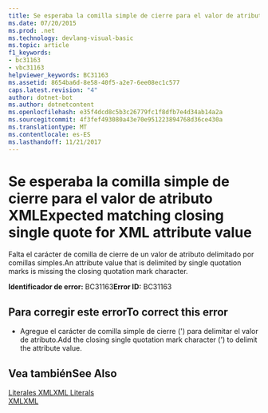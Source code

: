 ```yaml
---
title: Se esperaba la comilla simple de cierre para el valor de atributo XML
ms.date: 07/20/2015
ms.prod: .net
ms.technology: devlang-visual-basic
ms.topic: article
f1_keywords:
- bc31163
- vbc31163
helpviewer_keywords: BC31163
ms.assetid: 8654ba6d-8e58-40f5-a2e7-6ee08ec1c577
caps.latest.revision: "4"
author: dotnet-bot
ms.author: dotnetcontent
ms.openlocfilehash: e35f4dcd8c5b3c26779fc1f8dfb7e4d34ab14a2a
ms.sourcegitcommit: 4f3fef493080a43e70e951223894768d36ce430a
ms.translationtype: MT
ms.contentlocale: es-ES
ms.lasthandoff: 11/21/2017
---
```

# <a name="expected-matching-closing-single-quote-for-xml-attribute-value"></a><span data-ttu-id="7d93a-102">Se esperaba la comilla simple de cierre para el valor de atributo XML</span><span class="sxs-lookup"><span data-stu-id="7d93a-102">Expected matching closing single quote for XML attribute value</span></span>
<span data-ttu-id="7d93a-103">Falta el carácter de comilla de cierre de un valor de atributo delimitado por comillas simples.</span><span class="sxs-lookup"><span data-stu-id="7d93a-103">An attribute value that is delimited by single quotation marks is missing the closing quotation mark character.</span></span>  
  
 <span data-ttu-id="7d93a-104">**Identificador de error:** BC31163</span><span class="sxs-lookup"><span data-stu-id="7d93a-104">**Error ID:** BC31163</span></span>  
  
## <a name="to-correct-this-error"></a><span data-ttu-id="7d93a-105">Para corregir este error</span><span class="sxs-lookup"><span data-stu-id="7d93a-105">To correct this error</span></span>  
  
-   <span data-ttu-id="7d93a-106">Agregue el carácter de comilla simple de cierre (') para delimitar el valor de atributo.</span><span class="sxs-lookup"><span data-stu-id="7d93a-106">Add the closing single quotation mark character (') to delimit the attribute value.</span></span>  
  
## <a name="see-also"></a><span data-ttu-id="7d93a-107">Vea también</span><span class="sxs-lookup"><span data-stu-id="7d93a-107">See Also</span></span>  
 [<span data-ttu-id="7d93a-108">Literales XML</span><span class="sxs-lookup"><span data-stu-id="7d93a-108">XML Literals</span></span>](../../visual-basic/language-reference/xml-literals/index.md)  
 [<span data-ttu-id="7d93a-109">XML</span><span class="sxs-lookup"><span data-stu-id="7d93a-109">XML</span></span>](../../visual-basic/programming-guide/language-features/xml/index.md)
